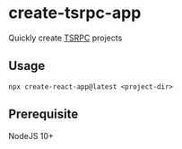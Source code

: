 # create-tsrpc-app

Quickly create [TSRPC](https://github.com/k8w/tsrpc) projects

## Usage
```
npx create-react-app@latest <project-dir>
```

## Prerequisite
NodeJS 10+